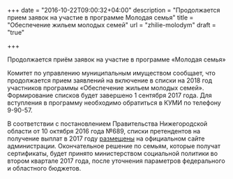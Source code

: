 +++
date = "2016-10-22T09:00:32+04:00"
description = "Продолжается прием заявок на участие в программе Молодая семья"
title = "Обеспечение жильем молодых семей"
url = "zhilie-molodym"
draft = "true"

+++

Продолжается приём заявок на участие в программе «Молодая семья»

Комитет по управлению муниципальным имуществом сообщает, что продолжается прием заявлений на включение в списки на 2018 год участников программы «Обеспечение жильем молодых семей». Формирование списков будет завершено 1 сентября 2017 года. Для вступления в программу необходимо обратиться в КУМИ по телефону 9-90-57.

В соответствии с постановлением Правительства Нижегородской области от 10 октября 2016 года №689, списки претендентов на получение выплат в 2017 году <a href="http://www.adm.sarov.com/pages.html?id=284&small=1">размещены</a> на официальном сайте администрации. Окончательное решение по семьям, которые получат сертификаты, будет принято министерством социальной политики во втором квартале 2017 года, после уточнения параметров федерального и областного бюджетов. 